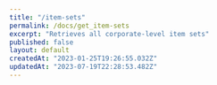 ```yaml
---
title: "/item-sets"
permalink: /docs/get_item-sets
excerpt: "Retrieves all corporate-level item sets"
published: false
layout: default
createdAt: "2023-01-25T19:26:55.032Z"
updatedAt: "2023-07-19T22:28:53.482Z"
---
```

